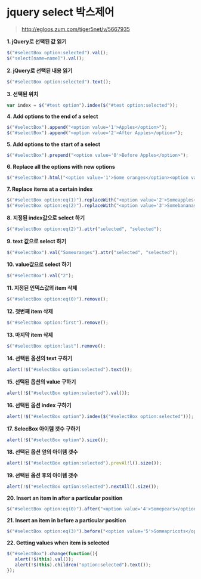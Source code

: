 # jquery select 박스제어



> http://egloos.zum.com/tiger5net/v/5667935

**1. jQuery로 선택된 값 읽기**

 ```javascript
$("#selectBox option:selected").val();
$("select[name=name]").val();
 ```

 

**2. jQuery로 선택된 내용 읽기**

 ```javascript
$("#selectBox option:selected").text();
 ```

 

**3. 선택된 위치**

 ```javascript
var index = $("#test option").index($("#test option:selected"));
 ```



**4. Add options to the end of a select**

```javascript
$("#selectBox").append("<option value='1'>Apples</option>");
$("#selectBox").append("<option value='2'>After Apples</option>");
```

  

**5. Add options to the start of a select**

 ```javascript
$("#selectBox").prepend("<option value='0'>Before Apples</option>");
 ```

 

**6. Replace all the options with new options** 

```javascript
$("#selectBox").html("<option value='1'>Some oranges</option><option value='2'>MoreOranges</option>");
```

 

**7. Replace items at a certain index**

 ```javascript
$("#selectBox option:eq(1)").replaceWith("<option value='2'>Someapples</option>");
$("#selectBox option:eq(2)").replaceWith("<option value='3'>Somebananas</option>");
 ```

 

**8. 지정된 index값으로 select 하기**

```javascript
$("#selectBox option:eq(2)").attr("selected", "selected");
```

 

**9. text 값으로 select 하기**

```javascript
$("#selectBox").val("Someoranges").attr("selected", "selected");
```

 

**10. value값으로 select 하기**

```javascript
$("#selectBox").val("2");
```

  

**11. 지정된 인덱스값의 item 삭제**

 ```javascript
$("#selectBox option:eq(0)").remove();
 ```

 

**12. 첫번째 item 삭제**

 ```javascript
$("#selectBox option:first").remove();
 ```

 

**13. 마지막 item 삭제**

 ```javascript
$("#selectBox option:last").remove();
 ```

 

**14. 선택된 옵션의 text 구하기**

 ```javascript
alert(!$("#selectBox option:selected").text());
 ```

 

**15. 선택된 옵션의 value 구하기**

 ```javascript
alert(!$("#selectBox option:selected").val());
 ```

 

**16. 선택된 옵션 index 구하기**

 ```javascript
alert(!$("#selectBox option").index($("#selectBox option:selected")));
 ```

 

**17. SelecBox 아이템 갯수 구하기**

 ```javascript
alert(!$("#selectBox option").size());
 ```

 

**18. 선택된 옵션 앞의 아이템 갯수**

 ```javascript
alert(!$("#selectBox option:selected").prevAl!l().size());
 ```

 

**19. 선택된 옵션 후의 아이템 갯수**

 ```javascript
alert(!$("#selectBox option:selected").nextAll().size());
 ```



**20. Insert an item in after a particular position**

```javascript
$("#selectBox option:eq(0)").after("<option value='4'>Somepears</option>");
```



**21. Insert an item in before a particular position**

```javascript
$("#selectBox option:eq(3)").before("<option value='5'>Someapricots</option>");
```

 

**22. Getting values when item is selected**

 ```javascript
$("#selectBox").change(function(){
	alert(!$(this).val());
	alert(!$(this).children("option:selected").text());
});
 ```

